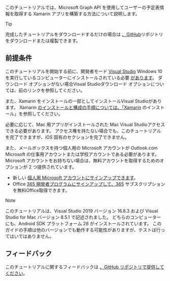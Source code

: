 <!-- markdownlint-disable MD002 MD041 -->

このチュートリアルでは、Microsoft Graph API を使用してユーザーの予定表情報を取得する Xamarin アプリを構築する方法について説明します。

> [!TIP]
> 完成したチュートリアルをダウンロードするだけの場合は [、GitHub](https://github.com/microsoftgraph/msgraph-training-xamarin)リポジトリをダウンロードまたは複製できます。

## <a name="prerequisites"></a>前提条件

このチュートリアルを開始する前に、開発者モード [Visual Studio](https://visualstudio.microsoft.com/vs/) Windows 10 を実行しているコンピューターにインストールされている必要 [があります](https://docs.microsoft.com/windows/uwp/get-started/enable-your-device-for-development)。 ダウンロード オプションがない場合Visual Studioダウンロード オプションについては、前のリンクを参照してください。

また、Xamarin をインストールの一部としてインストールVisual Studioがあります。 Xamarin [のインストールと構成の手順については、「Xamarin](/xamarin/cross-platform/get-started/installation) のインストール」を参照してください。

必要に応じて、Mac 用アプリがインストールされた Mac Visual Studioアクセスできる必要があります。 アクセス権を持たない場合でも、このチュートリアルを完了できますが、iOS 固有のセクションを完了できません。

また、メールボックスを持つ個人用の Microsoft アカウントが Outlook.com Microsoft の仕事用アカウントまたは学校アカウントである必要があります。 Microsoft アカウントをお持ちない場合は、無料アカウントを取得するためのオプションが 2 つ提供されています。

- 新しい [個人用 Microsoft アカウントにサインアップできます](https://signup.live.com/signup?wa=wsignin1.0&rpsnv=12&ct=1454618383&rver=6.4.6456.0&wp=MBI_SSL_SHARED&wreply=https://mail.live.com/default.aspx&id=64855&cbcxt=mai&bk=1454618383&uiflavor=web&uaid=b213a65b4fdc484382b6622b3ecaa547&mkt=E-US&lc=1033&lic=1)。
- Office [365 開発者プログラムにサインアップして、365](https://developer.microsoft.com/office/dev-program) サブスクリプションを無料Office取得できます。

> [!NOTE]
> このチュートリアルは、Visual Studio 2019 バージョン 16.8.3 および Visual Studio for Mac バージョン 8.5.1 で記述されました。 どちらのコンピューターにも、Android SDK プラットフォーム 28 がインストールされています。 このガイドの手順は他のバージョンでも動作する可能性がありますが、テストは行ってはいではありません。

## <a name="feedback"></a>フィードバック

このチュートリアルに関するフィードバックは [、GitHub リポジトリで提供してください](https://github.com/microsoftgraph/msgraph-training-xamarin)。
